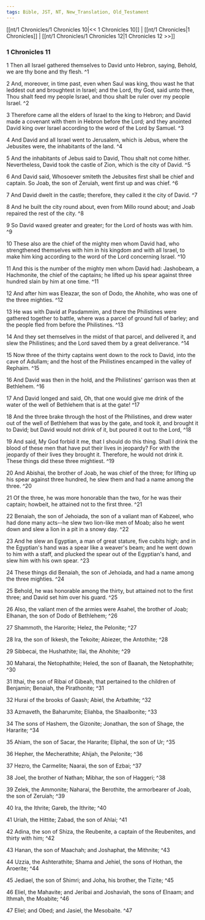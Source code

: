 ```yaml
---
tags: Bible, JST, NT, New_Translation, Old_Testament
---
```


[[nt/1 Chronicles/1 Chronicles 10|<< 1 Chronicles 10]] | [[nt/1 Chronicles|1 Chronicles]] | [[nt/1 Chronicles/1 Chronicles 12|1 Chronicles 12 >>]]

### 1 Chronicles 11

1 Then all Israel gathered themselves to David unto Hebron, saying, Behold, we are thy bone and thy flesh.  ^1

2 And, moreover, in time past, even when Saul was king, thou wast he that leddest out and broughtest in Israel; and the Lord, thy God, said unto thee, Thou shalt feed my people Israel, and thou shalt be ruler over my people Israel.  ^2

3 Therefore came all the elders of Israel to the king to Hebron; and David made a covenant with them in Hebron before the Lord; and they anointed David king over Israel according to the word of the Lord by Samuel.  ^3

4 And David and all Israel went to Jerusalem, which is Jebus, where the Jebusites were, the inhabitants of the land.  ^4

5 And the inhabitants of Jebus said to David, Thou shalt not come hither. Nevertheless, David took the castle of Zion, which is the city of David.  ^5

6 And David said, Whosoever smiteth the Jebusites first shall be chief and captain. So Joab, the son of Zeruiah, went first up and was chief.  ^6

7 And David dwelt in the castle; therefore, they called it the city of David.  ^7

8 And he built the city round about, even from Millo round about; and Joab repaired the rest of the city.  ^8

9 So David waxed greater and greater; for the Lord of hosts was with him.  ^9

10 These also are the chief of the mighty men whom David had, who strengthened themselves with him in his kingdom and with all Israel, to make him king according to the word of the Lord concerning Israel.  ^10

11 And this is the number of the mighty men whom David had: Jashobeam, a Hachmonite, the chief of the captains; he lifted up his spear against three hundred slain by him at one time.  ^11

12 And after him was Eleazar, the son of Dodo, the Ahohite, who was one of the three mighties.  ^12

13 He was with David at Pasdammim, and there the Philistines were gathered together to battle, where was a parcel of ground full of barley; and the people fled from before the Philistines.  ^13

14 And they set themselves in the midst of that parcel, and delivered it, and slew the Philistines; and the Lord saved them by a great deliverance.  ^14

15 Now three of the thirty captains went down to the rock to David, into the cave of Adullam; and the host of the Philistines encamped in the valley of Rephaim.  ^15

16 And David was then in the hold, and the Philistines\' garrison was then at Bethlehem.  ^16

17 And David longed and said, Oh, that one would give me drink of the water of the well of Bethlehem that is at the gate!  ^17

18 And the three brake through the host of the Philistines, and drew water out of the well of Bethlehem that was by the gate, and took it, and brought it to David; but David would not drink of it, but poured it out to the Lord,  ^18

19 And said, My God forbid it me, that I should do this thing. Shall I drink the blood of these men that have put their lives in jeopardy? For with the jeopardy of their lives they brought it. Therefore, he would not drink it. These things did these three mightiest.  ^19

20 And Abishai, the brother of Joab, he was chief of the three; for lifting up his spear against three hundred, he slew them and had a name among the three.  ^20

21 Of the three, he was more honorable than the two, for he was their captain; howbeit, he attained not to the first three.  ^21

22 Benaiah, the son of Jehoiada, the son of a valiant man of Kabzeel, who had done many acts\--he slew two lion-like men of Moab; also he went down and slew a lion in a pit in a snowy day.  ^22

23 And he slew an Egyptian, a man of great stature, five cubits high; and in the Egyptian\'s hand was a spear like a weaver\'s beam; and he went down to him with a staff, and plucked the spear out of the Egyptian\'s hand, and slew him with his own spear.  ^23

24 These things did Benaiah, the son of Jehoiada, and had a name among the three mighties.  ^24

25 Behold, he was honorable among the thirty, but attained not to the first three; and David set him over his guard.  ^25

26 Also, the valiant men of the armies were Asahel, the brother of Joab; Elhanan, the son of Dodo of Bethlehem;  ^26

27 Shammoth, the Harorite; Helez, the Pelonite;  ^27

28 Ira, the son of Ikkesh, the Tekoite; Abiezer, the Antothite;  ^28

29 Sibbecai, the Hushathite; Ilai, the Ahohite;  ^29

30 Maharai, the Netophathite; Heled, the son of Baanah, the Netophathite;  ^30

31 Ithai, the son of Ribai of Gibeah, that pertained to the children of Benjamin; Benaiah, the Pirathonite;  ^31

32 Hurai of the brooks of Gaash; Abiel, the Arbathite;  ^32

33 Azmaveth, the Baharumite; Eliahba, the Shaalbonite;  ^33

34 The sons of Hashem, the Gizonite; Jonathan, the son of Shage, the Hararite;  ^34

35 Ahiam, the son of Sacar, the Hararite; Eliphal, the son of Ur;  ^35

36 Hepher, the Mecherathite; Ahijah, the Pelonite;  ^36

37 Hezro, the Carmelite; Naarai, the son of Ezbai;  ^37

38 Joel, the brother of Nathan; Mibhar, the son of Haggeri;  ^38

39 Zelek, the Ammonite; Naharai, the Berothite, the armorbearer of Joab, the son of Zeruiah;  ^39

40 Ira, the Ithrite; Gareb, the Ithrite;  ^40

41 Uriah, the Hittite; Zabad, the son of Ahlai;  ^41

42 Adina, the son of Shiza, the Reubenite, a captain of the Reubenites, and thirty with him;  ^42

43 Hanan, the son of Maachah; and Joshaphat, the Mithnite;  ^43

44 Uzzia, the Ashterathite; Shama and Jehiel, the sons of Hothan, the Aroerite;  ^44

45 Jediael, the son of Shimri; and Joha, his brother, the Tizite;  ^45

46 Eliel, the Mahavite; and Jeribai and Joshaviah, the sons of Elnaam; and Ithmah, the Moabite;  ^46

47 Eliel; and Obed; and Jasiel, the Mesobaite.  ^47

 
